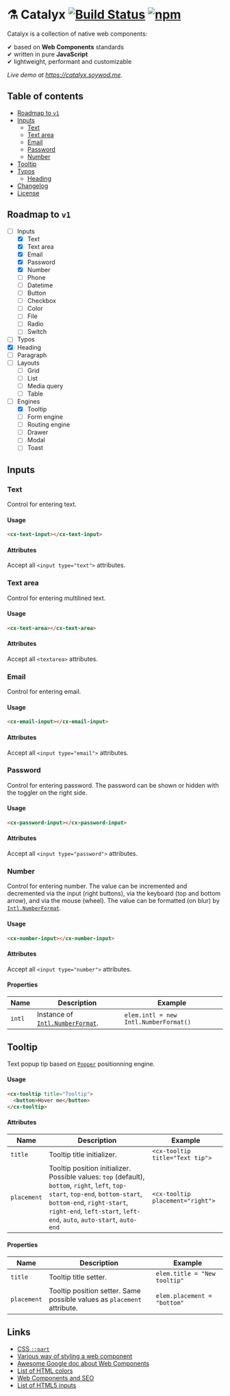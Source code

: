 # ⚗️ Catalyx [![Build Status](https://travis-ci.org/soywod/catalyx.svg?branch=master)](https://travis-ci.org/soywod/catalyx) [![npm](https://img.shields.io/npm/v/catalyx?label=npm)](https://www.npmjs.com/package/catalyx)

Catalyx is a collection of native web components:

✔ based on **Web Components** standards<br>
✔ written in pure **JavaScript**<br>
✔ lightweight, performant and customizable<br>

*Live demo at https://catalyx.soywod.me.*

## Table of contents

- [Roadmap to `v1`](#roadmap-to-v1)
- [Inputs](#inputs)
  - [Text](#text)
  - [Text area](#text-area)
  - [Email](#email)
  - [Password](#password)
  - [Number](#number)
- [Tooltip](#tooltip)
- [Typos](#typos)
  - [Heading](#heading)
- [Changelog](https://github.com/soywod/catalyx/blob/master/CHANGELOG.md)
- [License](https://github.com/soywod/catalyx/blob/master/LICENSE)

## Roadmap to `v1`

- [ ] Inputs
  - [X] Text
  - [X] Text area
  - [X] Email
  - [X] Password
  - [X] Number
  - [ ] Phone
  - [ ] Datetime
  - [ ] Button
  - [ ] Checkbox
  - [ ] Color
  - [ ] File
  - [ ] Radio
  - [ ] Switch
- [ ]  Typos
  - [X] Heading
  - [ ] Paragraph
- [ ] Layouts
  - [ ] Grid
  - [ ] List
  - [ ] Media query
  - [ ] Table
- [ ] Engines
  - [X] Tooltip
  - [ ] Form engine
  - [ ] Routing engine
  - [ ] Drawer
  - [ ] Modal
  - [ ] Toast

## Inputs

### Text

Control for entering text.

#### Usage

```html
<cx-text-input></cx-text-input>
```

#### Attributes

Accept all `<input type="text">` attributes.

### Text area

Control for entering multilined text.

#### Usage

```html
<cx-text-area></cx-text-area>
```

#### Attributes

Accept all `<textarea>` attributes.

### Email

Control for entering email.

#### Usage

```html
<cx-email-input></cx-email-input>
```

#### Attributes

Accept all `<input type="email">` attributes.

### Password

Control for entering password. The password can be shown or hidden with the toggler on the right side.

#### Usage

```html
<cx-password-input></cx-password-input>
```

#### Attributes

Accept all `<input type="password">` attributes.

### Number

Control for entering number. The value can be incremented and decremented via the input (right buttons), via the keyboard (top and bottom arrow), and via the mouse (wheel). The value can be formatted (on blur) by [`Intl.NumberFormat`](https://developer.mozilla.org/en-US/docs/Web/JavaScript/Reference/Global_Objects/Intl/NumberFormat#Using_locales).

#### Usage

```html
<cx-number-input></cx-number-input>
```

#### Attributes

Accept all `<input type="number">` attributes.

#### Properties

Name|Description|Example
---|---|---
`intl`|Instance of [`Intl.NumberFormat`](https://developer.mozilla.org/en-US/docs/Web/JavaScript/Reference/Global_Objects/Intl/NumberFormat).|`elem.intl = new Intl.NumberFormat()`

## Tooltip

Text popup tip based on [`Popper`](https://popper.js.org/) positionning engine.

#### Usage

```html
<cx-tooltip title="Tooltip">
  <button>Hover me</button>
</cx-tooltip>
```

#### Attributes

Name|Description|Example
---|---|---
`title`|Tooltip title initializer.|`<cx-tooltip title="Text tip">`
`placement`|Tooltip position initializer. Possible values: <code>top</code> (default), <code>bottom</code>, <code>right</code>, <code>left</code>, <code>top-start</code>, <code>top-end</code>, <code>bottom-start</code>, <code>bottom-end</code>, <code>right-start</code>, <code>right-end</code>, <code>left-start</code>, <code>left-end</code>, <code>auto</code>, <code>auto-start</code>, <code>auto-end</code>|`<cx-tooltip placement="right">`

#### Properties

Name|Description|Example
---|---|---
`title`|Tooltip title setter.|`elem.title = "New tooltip"`
`placement`|Tooltip position setter. Same possible values as `placement` attribute.|`elem.placement = "bottom"`

## Links

- [CSS `::part`](https://developer.mozilla.org/en-US/docs/Web/CSS/::part)
- [Various way of styling a web component](https://www.smashingmagazine.com/2016/12/styling-web-components-using-a-shared-style-sheet/)
- [Awesome Google doc about Web Components](https://developers.google.com/web/fundamentals/web-components)
- [List of HTML colors](https://en.wikipedia.org/wiki/Web_colors)
- [Web Components and SEO](https://medium.com/patternfly-elements/web-components-and-seo-58227413e072)
- [List of HTML5 inputs](https://developer.mozilla.org/en-US/docs/Web/HTML/Element/input#Labels_and_placeholders)
